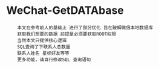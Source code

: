 # WeChat-GetDATAbase
        本文在参考前人的基础上 进行了部分优化 旨在破解微信本地数据库 
		获取我们想要的数据 前提是必须要获取ROOT权限
        当然本文只提供核心逻辑 
        SQL查询了下联系人总数量
        联系人姓名 星标好友等等 
        更多功能，请自行修改SQL 查询语句 
       

